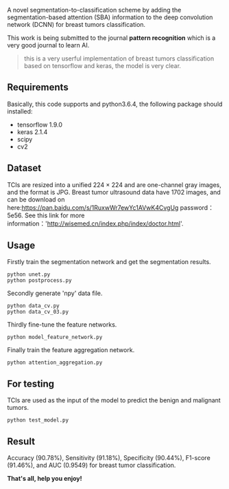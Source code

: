 A novel segmentation-to-classification scheme by adding the segmentation-based attention (SBA) information to the deep convolution network (DCNN) for breast tumors classification.

This work is being submitted to the journal **pattern recognition** which is a very good journal to learn AI.

> this is a very userful implementation of breast tumors classification based on tensorflow and keras, the model is very clear.


## Requirements
Basically, this code supports and python3.6.4, the following package should installed:
* tensorflow 1.9.0 
* keras 2.1.4
* scipy
* cv2


## Dataset
TCIs are resized into a unified 224 × 224 and are one-channel gray images, and the format is JPG. Breast tumor ultrasound data have 1702 images, and can be download 
on here:https://pan.baidu.com/s/1RuxwWr7ewYc1AVwK4CvgUg password：5e56. See this link for more information：'http://wisemed.cn/index.php/index/doctor.html'. 


## Usage

Firstly train the segmentation network and get the segmentation results. 
```
python unet.py
python postprocess.py
```

Secondly generate 'npy' data file.
```
python data_cv.py
python data_cv_03.py
```

Thirdly fine-tune the feature networks.
```
python model_feature_network.py
```

Finally train the feature aggregation network.
```
python attention_aggregation.py
```


## For testing

TCIs are used as the input of the model to predict the benign and malignant tumors.
```
python test_model.py
```


## Result
Accuracy (90.78%), Sensitivity (91.18%), Specificity (90.44%), F1-score (91.46%), and AUC (0.9549) for breast tumor classification.


**That's all, help you enjoy!**
